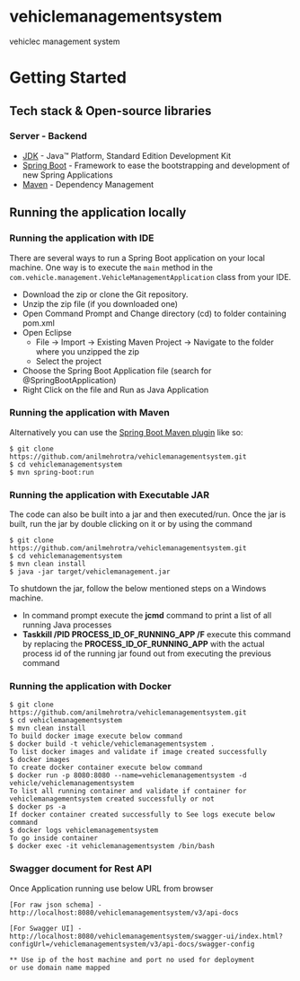 # vehiclemanagementsystem
vehiclec management system



# Getting Started

## Tech stack & Open-source libraries

### Server - Backend

* 	[JDK](http://www.oracle.com/technetwork/java) - Java™ Platform, Standard Edition Development Kit
* 	[Spring Boot](https://spring.io/projects/spring-boot) - Framework to ease the bootstrapping and development of new Spring Applications
* 	[Maven](https://maven.apache.org/) - Dependency Management

## Running the application locally

### Running the application with IDE

There are several ways to run a Spring Boot application on your local machine. One way is to execute the `main` method in the `com.vehicle.management.VehicleManagementApplication` class from your IDE.

* 	Download the zip or clone the Git repository.
* 	Unzip the zip file (if you downloaded one)
* 	Open Command Prompt and Change directory (cd) to folder containing pom.xml
* 	Open Eclipse
	* File -> Import -> Existing Maven Project -> Navigate to the folder where you unzipped the zip
	* Select the project
* 	Choose the Spring Boot Application file (search for @SpringBootApplication)
* 	Right Click on the file and Run as Java Application

### Running the application with Maven

Alternatively you can use the [Spring Boot Maven plugin](https://docs.spring.io/spring-boot/docs/current/reference/html/build-tool-plugins-maven-plugin.html) like so:

```shell
$ git clone https://github.com/anilmehrotra/vehiclemanagementsystem.git
$ cd vehiclemanagementsystem
$ mvn spring-boot:run
```

### Running the application with Executable JAR

The code can also be built into a jar and then executed/run. Once the jar is built, run the jar by double clicking on it or by using the command 

```shell
$ git clone https://github.com/anilmehrotra/vehiclemanagementsystem.git
$ cd vehiclemanagementsystem
$ mvn clean install
$ java -jar target/vehiclemanagement.jar
```

To shutdown the jar, follow the below mentioned steps on a Windows machine.

*	In command prompt execute the **jcmd** command to print a list of all running Java processes
*	**Taskkill /PID PROCESS_ID_OF_RUNNING_APP /F** execute this command by replacing the **PROCESS_ID_OF_RUNNING_APP** with the actual process id of the running jar found out from executing the previous command

### Running the application with Docker 

```shell
$ git clone https://github.com/anilmehrotra/vehiclemanagementsystem.git
$ cd vehiclemanagementsystem
$ mvn clean install
To build docker image execute below command
$ docker build -t vehicle/vehiclemanagementsystem .
To list docker images and validate if image created successfully
$ docker images
To create docker container execute below command 
$ docker run -p 8080:8080 --name=vehiclemanagementsystem -d vehicle/vehiclemanagementsystem
To list all running container and validate if container for vehiclemanagementsystem created successfully or not
$ docker ps -a
If docker container created successfully to See logs execute below command
$ docker logs vehiclemanagementsystem
To go inside container
$ docker exec -it vehiclemanagementsystem /bin/bash
```

### Swagger document for Rest API

Once Application running use below URL from browser

```
[For raw json schema] - http://localhost:8080/vehiclemanagementsystem/v3/api-docs

[For Swagger UI] - http://localhost:8080/vehiclemanagementsystem/swagger-ui/index.html?configUrl=/vehiclemanagementsystem/v3/api-docs/swagger-config

** Use ip of the host machine and port no used for deployment 
or use domain name mapped
```

